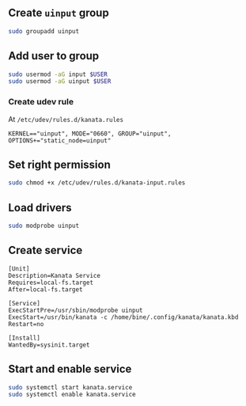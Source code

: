 ## Create `uinput` group

```bash
sudo groupadd uinput
```
  
## Add user to group

```bash
sudo usermod -aG input $USER
sudo usermod -aG uinput $USER
```

### Create udev rule

At `/etc/udev/rules.d/kanata.rules`

```rules
KERNEL=="uinput", MODE="0660", GROUP="uinput", OPTIONS+="static_node=uinput"
```

## Set right permission

```bash
sudo chmod +x /etc/udev/rules.d/kanata-input.rules
```

## Load drivers

```bash
sudo modprobe uinput
```

## Create service

```service
[Unit]
Description=Kanata Service
Requires=local-fs.target
After=local-fs.target

[Service]
ExecStartPre=/usr/sbin/modprobe uinput
ExecStart=/usr/bin/kanata -c /home/bine/.config/kanata/kanata.kbd
Restart=no

[Install]
WantedBy=sysinit.target
```

## Start and enable service

```bash
sudo systemctl start kanata.service
sudo systemctl enable kanata.service
```
